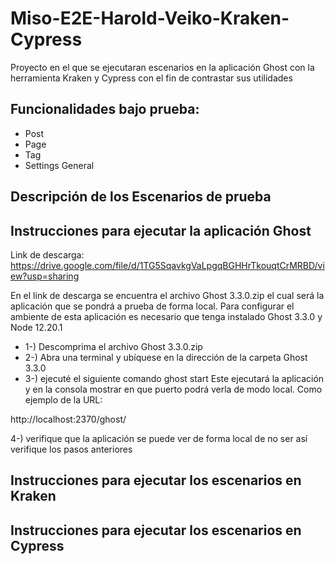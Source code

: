 # Miso-E2E-Harold-Veiko-Kraken-Cypress
Proyecto en el que se ejecutaran escenarios en la aplicación Ghost con la herramienta Kraken y Cypress con el fin de contrastar sus utilidades


## Funcionalidades bajo prueba:

- Post
- Page
- Tag
- Settings General

## Descripción de los Escenarios de prueba


## Instrucciones para ejecutar la aplicación Ghost

Link de descarga: https://drive.google.com/file/d/1TG5SqavkgVaLpgqBGHHrTkouqtCrMRBD/view?usp=sharing

En el link de descarga se encuentra el archivo Ghost 3.3.0.zip el cual será la aplicación que se pondrá a prueba de forma local.
Para configurar el ambiente de esta aplicación es necesario que tenga instalado Ghost 3.3.0 y Node 12.20.1

- 1-) Descomprima el archivo Ghost 3.3.0.zip
- 2-) Abra una terminal y ubíquese en la dirección de la carpeta Ghost 3.3.0
- 3-) ejecuté el siguiente comando
ghost start
Este ejecutará la aplicación y en la consola mostrar en que puerto podrá verla de modo local. Como ejemplo de la URL:

http://localhost:2370/ghost/

4-) verifique que la aplicación se puede ver de forma local de no ser así verifique los pasos anteriores

## Instrucciones para ejecutar los escenarios en Kraken


## Instrucciones para ejecutar los escenarios en Cypress


